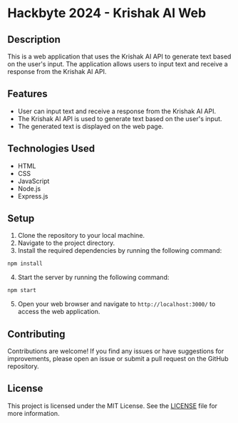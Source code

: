 # Hackbyte 2024 - Krishak AI Web

## Description

This is a web application that uses the Krishak AI API to generate text based on the user's input. The application allows users to input text and receive a response from the Krishak AI API.

## Features

- User can input text and receive a response from the Krishak AI API.
- The Krishak AI API is used to generate text based on the user's input.
- The generated text is displayed on the web page.

## Technologies Used

- HTML
- CSS
- JavaScript
- Node.js
- Express.js

## Setup

1. Clone the repository to your local machine.
2. Navigate to the project directory.
3. Install the required dependencies by running the following command:

```bash
npm install
```

4. Start the server by running the following command:

```bash
npm start
```

5. Open your web browser and navigate to `http://localhost:3000/` to access the web application.

## Contributing

Contributions are welcome! If you find any issues or have suggestions for improvements, please open an issue or submit a pull request on the GitHub repository.

## License

This project is licensed under the MIT License. See the [LICENSE](LICENSE) file for more information.       